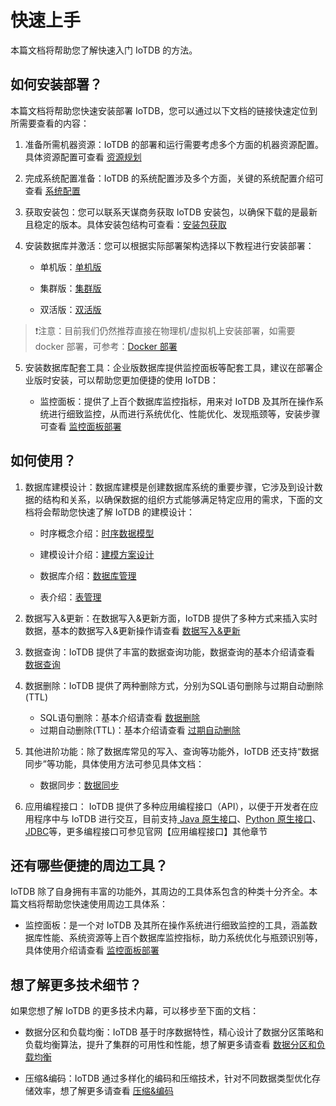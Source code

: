 <!--

    Licensed to the Apache Software Foundation (ASF) under one
    or more contributor license agreements.  See the NOTICE file
    distributed with this work for additional information
    regarding copyright ownership.  The ASF licenses this file
    to you under the Apache License, Version 2.0 (the
    "License"); you may not use this file except in compliance
    with the License.  You may obtain a copy of the License at
    
        http://www.apache.org/licenses/LICENSE-2.0
    
    Unless required by applicable law or agreed to in writing,
    software distributed under the License is distributed on an
    "AS IS" BASIS, WITHOUT WARRANTIES OR CONDITIONS OF ANY
    KIND, either express or implied.  See the License for the
    specific language governing permissions and limitations
    under the License.

-->

# 快速上手

本篇文档将帮助您了解快速入门 IoTDB 的方法。

## 如何安装部署？

本篇文档将帮助您快速安装部署 IoTDB，您可以通过以下文档的链接快速定位到所需要查看的内容：

1.  准备所需机器资源：IoTDB 的部署和运行需要考虑多个方面的机器资源配置。具体资源配置可查看 [资源规划](../Deployment-and-Maintenance/Database-Resources.md)

2. 完成系统配置准备：IoTDB 的系统配置涉及多个方面，关键的系统配置介绍可查看 [系统配置](../Deployment-and-Maintenance/Environment-Requirements.md)

3. 获取安装包：您可以联系天谋商务获取 IoTDB 安装包，以确保下载的是最新且稳定的版本。具体安装包结构可查看：[安装包获取](../Deployment-and-Maintenance/IoTDB-Package_timecho.md)

4. 安装数据库并激活：您可以根据实际部署架构选择以下教程进行安装部署：

   - 单机版：[单机版](../Deployment-and-Maintenance/Stand-Alone-Deployment_timecho.md)

   - 集群版：[集群版](../Deployment-and-Maintenance/Cluster-Deployment_timecho.md)

   - 双活版：[双活版](../Deployment-and-Maintenance/Dual-Active-Deployment_timecho.md)

> ❗️注意：目前我们仍然推荐直接在物理机/虚拟机上安装部署，如需要 docker 部署，可参考：[Docker 部署](../Deployment-and-Maintenance/Docker-Deployment_timecho.md)

5. 安装数据库配套工具：企业版数据库提供监控面板等配套工具，建议在部署企业版时安装，可以帮助您更加便捷的使用 IoTDB：

   - 监控面板：提供了上百个数据库监控指标，用来对 IoTDB 及其所在操作系统进行细致监控，从而进行系统优化、性能优化、发现瓶颈等，安装步骤可查看 [监控面板部署](../Deployment-and-Maintenance/Monitoring-panel-deployment.md)


## 如何使用？

1. 数据库建模设计：数据库建模是创建数据库系统的重要步骤，它涉及到设计数据的结构和关系，以确保数据的组织方式能够满足特定应用的需求，下面的文档将会帮助您快速了解 IoTDB 的建模设计：
   
   - 时序概念介绍：[时序数据模型](../Background-knowledge/Navigating_Time_Series_Data.md)

   - 建模设计介绍：[建模方案设计](../Background-knowledge/Data-Model-and-Terminology_timecho.md)

   - 数据库介绍：[数据库管理](../Basic-Concept/Database-Management.md)
   
   - 表介绍：[表管理](../Basic-Concept/Table-Management.md)

2. 数据写入&更新：在数据写入&更新方面，IoTDB 提供了多种方式来插入实时数据，基本的数据写入&更新操作请查看 [数据写入&更新](../Basic-Concept/Write-Updata-Data.md)

3. 数据查询：IoTDB 提供了丰富的数据查询功能，数据查询的基本介绍请查看 [数据查询](../Basic-Concept/Query-Data.md)

4. 数据删除：IoTDB 提供了两种删除方式，分别为SQL语句删除与过期自动删除(TTL)

   - SQL语句删除：基本介绍请查看 [数据删除](../Basic-Concept/Delete-Data.md)
   - 过期自动删除(TTL)：基本介绍请查看 [过期自动删除](../Basic-Concept/TTL-Delete-Data.md)

5. 其他进阶功能：除了数据库常见的写入、查询等功能外，IoTDB 还支持“数据同步”等功能，具体使用方法可参见具体文档：

   - 数据同步：[数据同步](../User-Manual/Data-Sync_timecho.md)

6. 应用编程接口： IoTDB 提供了多种应用编程接口（API），以便于开发者在应用程序中与 IoTDB 进行交互，目前支持[ Java 原生接口](../API/Programming-Java-Native-API_timecho.md)、[Python 原生接口](../API/Programming-Python-Native-API.md)、[JDBC](../API/Programming-JDBC_timecho.md)等，更多编程接口可参见官网【应用编程接口】其他章节

## 还有哪些便捷的周边工具？

IoTDB 除了自身拥有丰富的功能外，其周边的工具体系包含的种类十分齐全。本篇文档将帮助您快速使用周边工具体系：

   - 监控面板：是一个对 IoTDB 及其所在操作系统进行细致监控的工具，涵盖数据库性能、系统资源等上百个数据库监控指标，助力系统优化与瓶颈识别等，具体使用介绍请查看 [监控面板部署](../Tools-System/Monitor-Tool_timecho.md)


## 想了解更多技术细节？

如果您想了解 IoTDB 的更多技术内幕，可以移步至下面的文档：

   - 数据分区和负载均衡：IoTDB 基于时序数据特性，精心设计了数据分区策略和负载均衡算法，提升了集群的可用性和性能，想了解更多请查看 [数据分区和负载均衡](../Technical-Insider/Cluster-data-partitioning.md)

   - 压缩&编码：IoTDB 通过多样化的编码和压缩技术，针对不同数据类型优化存储效率，想了解更多请查看 [压缩&编码](../Technical-Insider/Encoding-and-Compression.md)


